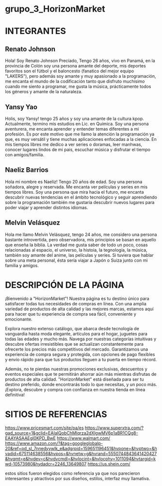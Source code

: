 # grupo_3_HorizonMarket

# INTEGRANTES
## Renato Johnson
Hola! Soy Renato Johnson Preciado, Tengo 26 años, vivo en Panamá, en la provincia de Colón soy una persona amante del deporte, mis deportes favoritos son el fútbol y el baloncesto (fanatico del mejor equipo "LAKERS"), pero además soy amante y muy apasionado a la programación, me encanta el mundo de la codificación tanto que disfruto muchísimo cuando me siento a programar, me gusta la música, prácticamente todos los géneros y amante de la naturaleza.

## Yansy Yao
Holis, soy Yansy! tengo 25 años y soy una amante de la cultura kpop. Actualmente, termino mis estudios en Lic. en Química. Soy una persona aventurera, me encanta aprender y entender temas diferentes a mi profesión. Es por este motivo que me llamo la atención la programación ya que, es muy versátil y tiene muchas aplicaciones enfocadas a la ciencia. En mis tiempos libres me dedico a ver series o doramas, leer manhwas, conocer lugares lindos de mi pais, escuchar música y disfrutar el tiempo con amigos/familia.

## Naeliz Barrios 
Hola mi nombre es Naeliz! Tengo 20 años de edad. Soy una persona soñadora, alegre y reservada. Me encanta ver películas y series en mis tiempos libres. Soy una persona que mira hacia el futuro, me encanta descubrir nuevas tendencias en el ámbito tecnológico y seguir aprendiendo sobre la programación también me gustaría descubrir nuevos lugares para poder viajar y aprender distintos idiomas. 

## Melvin Velásquez
Hola me llamo Melvin Velásquez, tengo 24 años, me considero una persona bastante introvertida, pero observadora, mis principios se basan en aquello que enseña la biblia. La verdad me gusta saber de todo un poco, cosas relacionadas al espacio, el universo, la histoia, la tegnología, la música, también soy amante del anime, las películas y series. Si tuviera que hablar sobre una meta personal, ésta sería viajar a Japón o Suiza junto con mi familia y amigos. 

# DESCRIPCIÓN DE LA PÁGINA
¡Bienvenido a "HorizonMarket"! Nuestra página es tu destino único para satisfacer todas tus necesidades de compras en línea. Con una amplia variedad de productos de alta calidad y las mejores marcas, estamos aquí para hacer que tu experiencia de compra sea fácil, conveniente y emocionante.

Explora nuestro extenso catálogo, que abarca desde tecnología de vanguardia hasta moda elegante, artículos para el hogar, juguetes para todas las edades y mucho más. Navega por nuestras categorías intuitivas y descubre ofertas irresistibles que se actualizan constantemente para ofrecerte los precios más competitivos del mercado.
Garantizamos una experiencia de compra segura y protegida, con opciones de pago flexibles y envío rápido para que tus productos lleguen a tu puerta en tiempo récord.

Además, no te pierdas nuestras promociones exclusivas, descuentos y eventos especiales que te permitirán ahorrar aún más mientras disfrutas de productos de alta calidad. "HorizonMarket" está diseñada para ser tu destino preferido, donde encontrarás todo lo que necesitas, y un poco más. ¡Explora, descubre y compra con confianza en nuestra tienda en línea definitiva!

# SITIOS DE REFERENCIAS
https://www.pricesmart.com/site/pa/es 
https://www.superxtra.com/?gad_source=1&gclid=EAIaIQobChMIqrza2dXlgwMV6p1aBR1CQg8-EAAYASAAEgI0KPD_BwE
https://www.walmart.com/
https://www.amazon.com/?&tag=googleglobalp-20&ref=pd_sl_7nnedyywlk_e&adgrpid=159651196451&hvpone=&hvptwo=&hvadid=675114638556&hvpos=&hvnetw=g&hvrand=5550744843641420427&hvqmt=e&hvdev=c&hvdvcmdl=&hvlocint=&hvlocphy=1011094&hvtargid=kwd-10573980&hydadcr=2246_13649807
https://us.shein.com/ 

estos sitios fueron elegidos como referencia ya que nos parecieron interesantes y atractivos por sus diseños, estilos, interfaz muy llamativa.  
